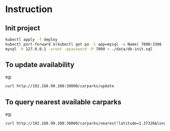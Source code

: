 # Instruction

## Init project
``` bash
kubectl apply -f deploy
kubectl port-forward $(kubectl get po -l app=mysql -o Name) 7000:3306
mysql -h 127.0.0.1 -uroot -ppassword -P 7000 < ./data/db-init.sql
```

## To update availability
eg: 
``` bash
curl http://192.168.99.100:30000/carparks/update
```

## To query nearest available carparks
eg: 
``` bash
curl http://192.168.99.100:30000/carparks/nearest?latitude=1.37326&longitude=103.897&page=4&per_page=5
```
